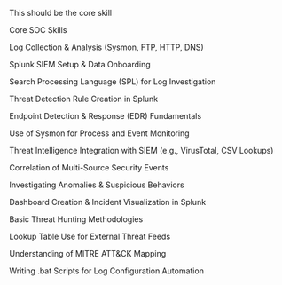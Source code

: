 This should be the core skill

Core SOC Skills

Log Collection & Analysis (Sysmon, FTP, HTTP, DNS)

Splunk SIEM Setup & Data Onboarding

Search Processing Language (SPL) for Log Investigation

Threat Detection Rule Creation in Splunk

Endpoint Detection & Response (EDR) Fundamentals

Use of Sysmon for Process and Event Monitoring

Threat Intelligence Integration with SIEM (e.g., VirusTotal, CSV Lookups)

Correlation of Multi-Source Security Events

Investigating Anomalies & Suspicious Behaviors

Dashboard Creation & Incident Visualization in Splunk

Basic Threat Hunting Methodologies

Lookup Table Use for External Threat Feeds

Understanding of MITRE ATT&CK Mapping

Writing .bat Scripts for Log Configuration Automation
